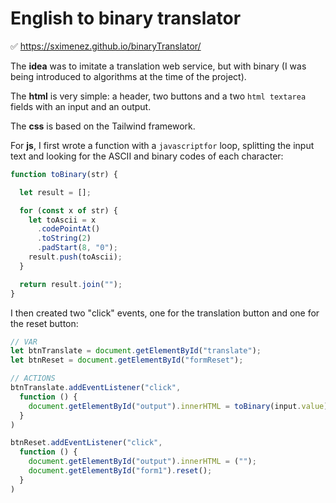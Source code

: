 # English to binary translator

✅ https://sximenez.github.io/binaryTranslator/


The **idea** was to imitate a translation web service, but with binary
(I was being introduced to algorithms at the time of the project).

The **html** is very simple: a header, two buttons and a two ```html textarea``` fields with an input and an output.

The **css** is based on the Tailwind framework.

For **js**, I first wrote a function with a ```javascriptfor``` loop, splitting the input text and looking for the ASCII and binary codes of each character:

```Javascript
function toBinary(str) {

  let result = [];

  for (const x of str) {
    let toAscii = x
      .codePointAt()
      .toString(2)
      .padStart(8, "0");
    result.push(toAscii);
  }

  return result.join("");
}
```

I then created two "click" events, one for the translation button and one for the reset button:

```Javascript
// VAR
let btnTranslate = document.getElementById("translate");
let btnReset = document.getElementById("formReset");

// ACTIONS
btnTranslate.addEventListener("click",
  function () {
    document.getElementById("output").innerHTML = toBinary(input.value);
  }
)

btnReset.addEventListener("click",
  function () {
    document.getElementById("output").innerHTML = ("");
    document.getElementById("form1").reset();
  }
) 
```
